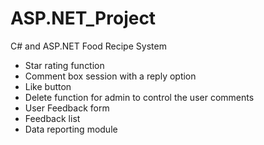 # ASP.NET_Project
C# and ASP.NET
Food Recipe System
- Star rating function
- Comment box session with a reply option
- Like button
- Delete function for admin to control the user comments
- User Feedback form
- Feedback list
- Data reporting module
